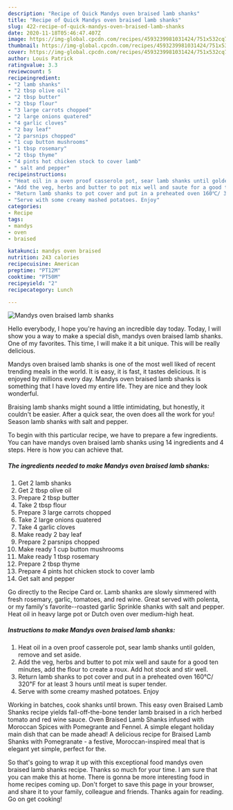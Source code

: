 ```yaml
---
description: "Recipe of Quick Mandys oven braised lamb shanks"
title: "Recipe of Quick Mandys oven braised lamb shanks"
slug: 422-recipe-of-quick-mandys-oven-braised-lamb-shanks
date: 2020-11-18T05:46:47.407Z
image: https://img-global.cpcdn.com/recipes/4593239981031424/751x532cq70/mandys-oven-braised-lamb-shanks-recipe-main-photo.jpg
thumbnail: https://img-global.cpcdn.com/recipes/4593239981031424/751x532cq70/mandys-oven-braised-lamb-shanks-recipe-main-photo.jpg
cover: https://img-global.cpcdn.com/recipes/4593239981031424/751x532cq70/mandys-oven-braised-lamb-shanks-recipe-main-photo.jpg
author: Louis Patrick
ratingvalue: 3.3
reviewcount: 5
recipeingredient:
- "2 lamb shanks"
- "2 tbsp olive oil"
- "2 tbsp butter"
- "2 tbsp flour"
- "3 large carrots chopped"
- "2 large onions quatered"
- "4 garlic cloves"
- "2 bay leaf"
- "2 parsnips chopped"
- "1 cup button mushrooms"
- "1 tbsp rosemary"
- "2 tbsp thyme"
- "4 pints hot chicken stock to cover lamb"
- " salt and pepper"
recipeinstructions:
- "Heat oil in a oven proof casserole pot, sear lamb shanks until golden, remove and set aside."
- "Add the veg, herbs and butter to pot mix well and saute for a good ten minutes, add the flour to create a roux. Add hot stock and stir well."
- "Return lamb shanks to pot cover and put in a preheated oven 160℃/ 320℉ for at least 3 hours until meat is super tender."
- "Serve with some creamy mashed potatoes. Enjoy"
categories:
- Recipe
tags:
- mandys
- oven
- braised

katakunci: mandys oven braised 
nutrition: 243 calories
recipecuisine: American
preptime: "PT12M"
cooktime: "PT50M"
recipeyield: "2"
recipecategory: Lunch

---
```



![Mandys oven braised lamb shanks](https://img-global.cpcdn.com/recipes/4593239981031424/751x532cq70/mandys-oven-braised-lamb-shanks-recipe-main-photo.jpg)

Hello everybody, I hope you're having an incredible day today. Today, I will show you a way to make a special dish, mandys oven braised lamb shanks. One of my favorites. This time, I will make it a bit unique. This will be really delicious.

Mandys oven braised lamb shanks is one of the most well liked of recent trending meals in the world. It is easy, it is fast, it tastes delicious. It is enjoyed by millions every day. Mandys oven braised lamb shanks is something that I have loved my entire life. They are nice and they look wonderful.

Braising lamb shanks might sound a little intimidating, but honestly, it couldn&#39;t be easier. After a quick sear, the oven does all the work for you! Season lamb shanks with salt and pepper.


To begin with this particular recipe, we have to prepare a few ingredients. You can have mandys oven braised lamb shanks using 14 ingredients and 4 steps. Here is how you can achieve that.

<!--inarticleads1-->

##### The ingredients needed to make Mandys oven braised lamb shanks:

1. Get 2 lamb shanks
1. Get 2 tbsp olive oil
1. Prepare 2 tbsp butter
1. Take 2 tbsp flour
1. Prepare 3 large carrots chopped
1. Take 2 large onions quatered
1. Take 4 garlic cloves
1. Make ready 2 bay leaf
1. Prepare 2 parsnips chopped
1. Make ready 1 cup button mushrooms
1. Make ready 1 tbsp rosemary
1. Prepare 2 tbsp thyme
1. Prepare 4 pints hot chicken stock to cover lamb
1. Get  salt and pepper


Go directly to the Recipe Card or. Lamb shanks are slowly simmered with fresh rosemary, garlic, tomatoes, and red wine. Great served with polenta, or my family&#39;s favorite--roasted garlic Sprinkle shanks with salt and pepper. Heat oil in heavy large pot or Dutch oven over medium-high heat. 

<!--inarticleads2-->

##### Instructions to make Mandys oven braised lamb shanks:

1. Heat oil in a oven proof casserole pot, sear lamb shanks until golden, remove and set aside.
1. Add the veg, herbs and butter to pot mix well and saute for a good ten minutes, add the flour to create a roux. Add hot stock and stir well.
1. Return lamb shanks to pot cover and put in a preheated oven 160℃/ 320℉ for at least 3 hours until meat is super tender.
1. Serve with some creamy mashed potatoes. Enjoy


Working in batches, cook shanks until brown. This easy oven Braised Lamb Shanks recipe yields fall-off-the-bone tender lamb braised in a rich herbed tomato and red wine sauce. Oven Braised Lamb Shanks infused with Moroccan Spices with Pomegrante and Fennel. A simple elegant holiday main dish that can be made ahead! A delicious recipe for Braised Lamb Shanks with Pomegranate - a festive, Moroccan-inspired meal that is elegant yet simple, perfect for the. 

So that's going to wrap it up with this exceptional food mandys oven braised lamb shanks recipe. Thanks so much for your time. I am sure that you can make this at home. There is gonna be more interesting food in home recipes coming up. Don't forget to save this page in your browser, and share it to your family, colleague and friends. Thanks again for reading. Go on get cooking!
